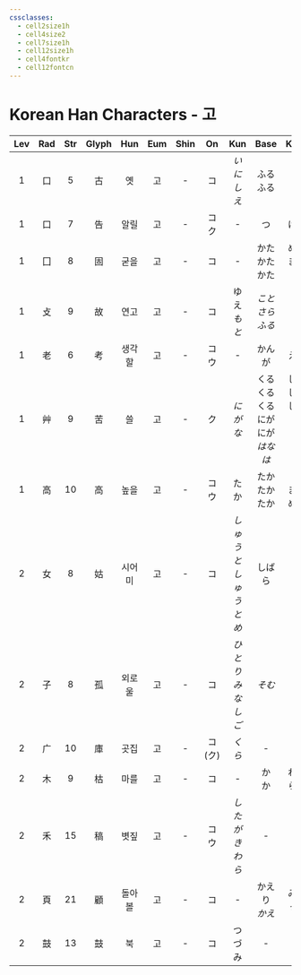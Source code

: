 ```yaml
---
cssclasses:
  - cell2size1h
  - cell4size2
  - cell7size1h
  - cell12size1h
  - cell4fontkr
  - cell12fontcn
---
```


# Korean Han Characters - 고

| Lev | Rad | Str | Glyph | Hun | Eum | Shin |    On    |       Kun       |                Base                 |               Kana               | Simp | Man |  Can  | Viet |
| :-: | :-: | :-: | :---: | :-: | :-: | :--: | :------: | :-------------: | :---------------------------------: | :------------------------------: | :--: | :-: | :---: | :--: |
|  1  |  口  |  5  |   古   |  옛  |  고  |  -   |    コ     |     *いにしえ*      |              ふる<br>ふる               |              い<br>す              |  -   | gǔ  |  gu2  |      |
|  1  |  口  |  7  |   告   | 알릴  |  고  |  -   |    コク    |        -        |                  つ                  |                げる                |  -   | gào | gou3  |      |
|  1  |  囗  |  8  |   固   | 굳을  |  고  |  -   |    コ     |        -        |           かた<br>かた<br>かた            |          める<br>まる<br>い           |  -   | gù  |  gu3  |      |
|  1  |  攴  |  9  |   故   | 연고  |  고  |  -   |    コ     |   ゆえ<br>*もと*    |            *ことさら<br>ふる*             |             *に<br>い*             |  -   | gù  |  gu3  |      |
|  1  |  老  |  6  |   考   | 생각할 |  고  |  -   |    コウ    |        -        |                 かんが                 |                える                |  -   | kǎo | haau2 |      |
|  1  |  艸  |  9  |   苦   |  쓸  |  고  |  -   |    ク     |      *にがな*      | くる<br>くる<br>くる<br>にが<br>にが<br>*はなは* | しい<br>しむ<br>しめる<br>い<br>る<br>*だ* |  -   | kǔ  |  fu2  |      |
|  1  |  高  | 10  |   高   | 높을  |  고  |  -   |    コウ    |       たか        |           たか<br>たか<br>たか            |          い<br>まる<br>める           |  -   | gāo | gou1  |      |
|  2  |  女  |  8  |   姑   | 시어미 |  고  |  -   |    コ     | *しゅうと<br>しゅうとめ* |                 しばら                 |                く                 |  -   | gū  |  gu1  |      |
|  2  |  子  |  8  |   孤   | 외로울 |  고  |  -   |    コ     |  *ひとり<br>みなしご*  |                *そむ*                 |               *く*                |  -   | gū  |  gu1  |      |
|  2  |  广  | 10  |   庫   | 곳집  |  고  |  -   | コ<br>(ク) |      *くら*       |                  -                  |                -                 |  库   | kù  |  fu3  |      |
|  2  |  木  |  9  |   枯   | 마를  |  고  |  -   |    コ     |        -        |               か<br>か                |             れる<br>らす             |  -   | kū  |  fu1  |      |
|  2  |  禾  | 15  |   稿   | 볏짚  |  고  |  -   |    コウ    |  *したがき<br>わら*   |                  -                  |                -                 |  -   | gǎo | gou2  |      |
|  2  |  頁  | 21  |   顧   | 돌아볼 |  고  |  -   |    コ     |        -        |             かえり<br>*かえ*             |            みる<br>*って*            |  顾   | gù  |  gu3  |      |
|  2  |  鼓  | 13  |   鼓   |  북  |  고  |  -   |    コ     |       つづみ       |                  -                  |                                  |  -   | gǔ  |  gu2  |      |
